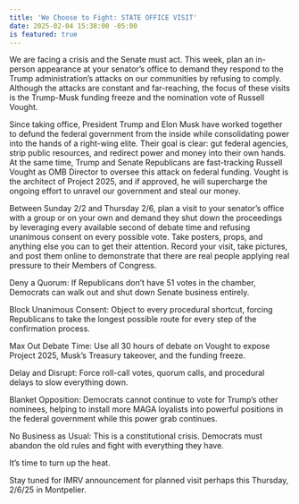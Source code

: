 ```yaml
---
title: 'We Choose to Fight: STATE OFFICE VISIT'
date: 2025-02-04 15:38:00 -05:00
is featured: true
---
```


We are facing a crisis and the Senate must act. This week, plan an in-person appearance at your senator’s office to demand they respond to the Trump administration’s attacks on our communities by refusing to comply. Although the attacks are constant and far-reaching, the focus of these visits is the Trump-Musk funding freeze and the nomination vote of Russell Vought.

Since taking office, President Trump and Elon Musk have worked together to defund the federal government from the inside while consolidating power into the hands of a right-wing elite. Their goal is clear: gut federal agencies, strip public resources, and redirect power and money into their own hands. At the same time, Trump and Senate Republicans are fast-tracking Russell Vought as OMB Director to oversee this attack on federal funding. Vought is the architect of Project 2025, and if approved, he will supercharge the ongoing effort to unravel our government and steal our money.

Between Sunday 2/2 and Thursday 2/6, plan a visit to your senator’s office with a group or on your own and demand they shut down the proceedings by leveraging every available second of debate time and refusing unanimous consent on every possible vote. Take posters, props, and anything else you can to get their attention. Record your visit, take pictures, and post them online to demonstrate that there are real people applying real pressure to their Members of Congress.

Deny a Quorum: If Republicans don’t have 51 votes in the chamber, Democrats can walk out and shut down Senate business entirely.

Block Unanimous Consent: Object to every procedural shortcut, forcing Republicans to take the longest possible route for every step of the confirmation process.

Max Out Debate Time: Use all 30 hours of debate on Vought to expose Project 2025, Musk’s Treasury takeover, and the funding freeze.

Delay and Disrupt: Force roll-call votes, quorum calls, and procedural delays to slow everything down.

Blanket Opposition: Democrats cannot continue to vote for Trump’s other nominees, helping to install more MAGA loyalists into powerful positions in the federal government while this power grab continues.

No Business as Usual: This is a constitutional crisis. Democrats must abandon the old rules and fight with everything they have.

It’s time to turn up the heat.


Stay tuned for IMRV announcement for planned visit perhaps this Thursday, 2/6/25 in Montpelier.
